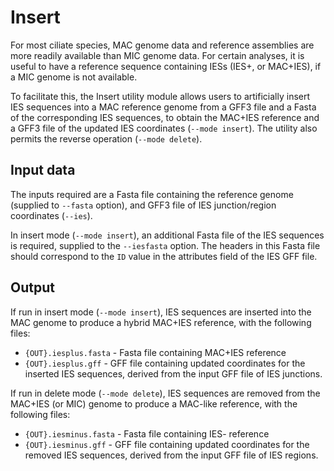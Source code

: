 Insert
======

For most ciliate species, MAC genome data and reference assemblies are more
readily available than MIC genome data. For certain analyses, it is useful to
have a reference sequence containing IESs (IES+, or MAC+IES), if a MIC genome
is not available.

To facilitate this, the Insert utility module allows users to artificially
insert IES sequences into a MAC reference genome from a GFF3 file and a Fasta
of the corresponding IES sequences, to obtain the MAC+IES reference and a GFF3
file of the updated IES coordinates (`--mode insert`). The utility also permits
the reverse operation (`--mode delete`).


Input data
----------

The inputs required are a Fasta file containing the reference genome (supplied
to `--fasta` option), and GFF3 file of IES junction/region coordinates
(`--ies`).

In insert mode (`--mode insert`), an additional Fasta file of the IES sequences
is required, supplied to the `--iesfasta` option. The headers in this Fasta
file should correspond to the `ID` value in the attributes field of the IES GFF
file.


Output
------

If run in insert mode (`--mode insert`), IES sequences are inserted into the
MAC genome to produce a hybrid MAC+IES reference, with the following files:

 * `{OUT}.iesplus.fasta` - Fasta file containing MAC+IES reference
 * `{OUT}.iesplus.gff` - GFF file containing updated coordinates for the
   inserted IES sequences, derived from the input GFF file of IES junctions.

If run in delete mode (`--mode delete`), IES sequences are removed from the
MAC+IES (or MIC) genome to produce a MAC-like reference, with the following
files:

 * `{OUT}.iesminus.fasta` - Fasta file containing IES- reference
 * `{OUT}.iesminus.gff` - GFF file containing updated coordinates for the
   removed IES sequences, derived from the input GFF file of IES regions.
